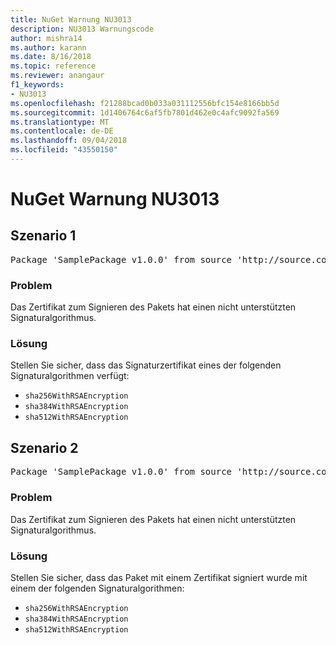 ```yaml
---
title: NuGet Warnung NU3013
description: NU3013 Warnungscode
author: mishra14
ms.author: karann
ms.date: 8/16/2018
ms.topic: reference
ms.reviewer: anangaur
f1_keywords:
- NU3013
ms.openlocfilehash: f21288bcad0b033a031112556bfc154e8166bb5d
ms.sourcegitcommit: 1d1406764c6af5fb7801d462e0c4afc9092fa569
ms.translationtype: MT
ms.contentlocale: de-DE
ms.lasthandoff: 09/04/2018
ms.locfileid: "43550150"
---
```

# <a name="nuget-warning-nu3013"></a>NuGet Warnung NU3013

## <a name="scenario-1"></a>Szenario 1

<pre>Package 'SamplePackage v1.0.0' from source 'http://source.com/index.json': The signing certificate has an unsupported signature algorithm.</pre>

### <a name="issue"></a>Problem

Das Zertifikat zum Signieren des Pakets hat einen nicht unterstützten Signaturalgorithmus.


### <a name="solution"></a>Lösung

Stellen Sie sicher, dass das Signaturzertifikat eines der folgenden Signaturalgorithmen verfügt: 
* `sha256WithRSAEncryption`
* `sha384WithRSAEncryption`
* `sha512WithRSAEncryption`



## <a name="scenario-2"></a>Szenario 2

<pre>Package 'SamplePackage v1.0.0' from source 'http://source.com/index.json': The primary signature's certificate has an unsupported signature algorithm.</pre>

### <a name="issue"></a>Problem

Das Zertifikat zum Signieren des Pakets hat einen nicht unterstützten Signaturalgorithmus.


### <a name="solution"></a>Lösung

Stellen Sie sicher, dass das Paket mit einem Zertifikat signiert wurde mit einem der folgenden Signaturalgorithmen: 
* `sha256WithRSAEncryption`
* `sha384WithRSAEncryption`
* `sha512WithRSAEncryption`


